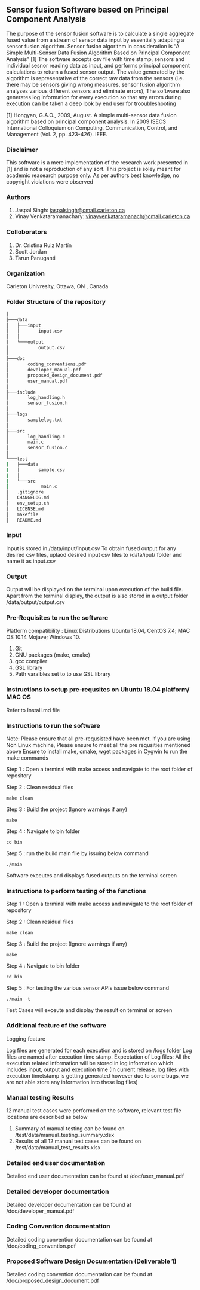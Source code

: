 ## Sensor fusion Software based on Principal Component Analysis ##

The purpose of the sensor fusion software is to calculate a single aggregate fused value from a stream of sensor data input by essentially adapting a sensor fusion algorithm. Sensor fusion algorithm in consideration is “A Simple Multi-Sensor Data Fusion Algorithm Based on Principal Component Analysis” [1]  The software accepts csv file with time stamp, sensors and individual sesnor reading data as input, and performs principal component calculations to return a fused sensor output. The value generated by the algorithm is representative of the correct raw data from the sensors (i.e. there may be sensors giving wrong measures, sensor fusion algorithm analyses various different sensors and eliminate errors), The software also generates log information for every execution so that any errors during execution can be taken a deep look by end user for trooubleshooting 

[1] Hongyan, G.A.O., 2009, August. A simple multi-sensor data fusion algorithm based on principal component analysis. In 2009 ISECS International Colloquium on Computing, Communication, Control, and Management (Vol. 2, pp. 423-426). IEEE.

### Disclaimer

This software is a mere implementation of the research work presented in [1] and is not a reproduction of any sort. This project is soley meant for academic reasearch purpose only. As per authors best knowledge, no copyright violations were observed  

### Authors

1.  Jaspal Singh: jaspalsingh@cmail.carleton.ca
2.  Vinay Venkataramanachary: vinayvenkataramanach@cmail.carleton.ca

### Colloborators

1. Dr. Cristina Ruiz Martín
2. Scott Jordan
3. Tarun Panuganti

### Organization

Carleton Univresity, Ottawa, ON , Canada

### Folder Structure of the repository

```bash
│
├───data
│   ├───input
│   │       input.csv
│   │
│   └───output
│           output.csv
│
├───doc
│       coding_conventions.pdf
│       developer_manual.pdf
│       proposed_design_document.pdf
│       user_manual.pdf
│
├───include
│       log_handling.h
│       sensor_fusion.h
│
├───logs
│       samplelog.txt
│
├───src
│       log_handling.c
│       main.c
│       sensor_fusion.c
│
└───test
|   ├───data
|   │       sample.csv
|   │
|   └───src
|            main.c            
│   .gitignore
│   CHANGELOG.md
│   env_setup.sh
│   LICENSE.md
│   makefile
│   README.md
```

### Input

Input is stored in /data/input/input.csv
To obtain fused output for any desired csv files, uplaod desired input csv files to /data/iput/ folder and name it as input.csv

### Output

Output will be displayed on the terminal upon execution of the build file.
Apart from the terminal display, the output is also stored in a output folder /data/output/output.csv

### Pre-Requisites to run the software

Platform compatibility : Linux Distributions Ubuntu 18.04, CentOS 7.4; MAC OS 10.14 Mojave; Windows 10.

1. Git
2. GNU packages (make, cmake)
2. gcc compiler
2. GSL library
3. Path varaibles set to to use GSL library

### Instructions to setup pre-requsites on Ubuntu 18.04 platform/ MAC OS

Refer to Install.md file

### Instructions to run the software

Note: Please ensure that all pre-requsisted have been met.
If you are using Non Linux machine, Please ensure to meet all the pre requsities mentioned above 
Ensure to install make, cmake, wget packages in Cygwin to run the make commands

Step 1 : Open a terminal with make access and navigate to the root  folder of repository 

Step 2 : Clean residual files
```
make clean
```
Step 3 : Build the project (Ignore warnings if any)

```
make
```

Step 4 : Navigate to bin folder
```
cd bin
```

Step 5 : run the build main file by issuing below command 
```
./main
```
Software exceutes and displays fused outputs on the terminal screen

### Instructions to perform testing of the functions

Step 1 : Open a terminal with make access and navigate to the root  folder of repository 

Step 2 : Clean residual files
```
make clean
```
Step 3 : Build the project (Ignore warnings if any)

```
make
```

Step 4 : Navigate to bin folder
```
cd bin
```

Step 5 : For testing the various sensor APIs issue below command 

```
./main -t
```

Test Cases will exceute and display the result on terminal or screen


### Additional feature of the software

Logging feature

Log files are generated for each execution and is stored on /logs folder
Log files are named after execution time stamp. 
Expectation of Log files: All the execution related information will be stored in log information which includes input, output and execution time
(In current release, log files with execution timetstamp is getting generated however due to some bugs, we are not able store any information into these log files)

### Manual testing Results

12 manual test cases were performed on the software, relevant test file locations are described as below

1. Summary of manual testing can be found on /test/data/manual_testing_summary.xlsx
2. Results of all 12 manual test cases can be found on /test/data/manual_test_results.xlsx

### Detailed end user documentation

Detailed end user documentation can be found at /doc/user_manual.pdf

### Detailed developer documentation

Detailed developer  documentation can be found at /doc/developer_manual.pdf

### Coding Convention documentation

Detailed coding convention  documentation can be found at /doc/coding_convention.pdf

### Proposed Software Design Documentation (Deliverable 1)

Detailed coding convention  documentation can be found at /doc/proposed_design_document.pdf
